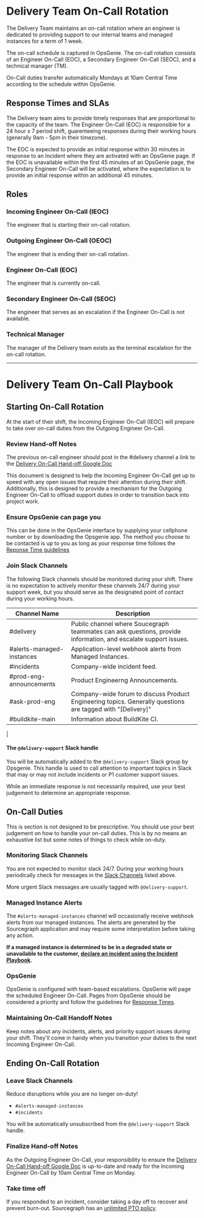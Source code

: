 # Delivery Team On-Call Rotation

The Delivery Team maintains an on-call rotation where an engineer is dedicated to providing support to our
internal teams and managed instances for a term of 1 week.

The on-call schedule is captured in OpsGenie. The on-call rotation consists of an Engineer On-Call (EOC), a Secondary Engineer On-Call (SEOC), and a technical manager (TM).

On-Call duties transfer automatically Mondays at 10am Central Time according to the schedule within OpsGenie.

## Response Times and SLAs

The Delivery team aims to provide timely responses that are proportional to the capacity of the team.
The Engineer On-Call (EOC) is responsible for a 24 hour x 7 period shift, guarenteeing responses during their
working hours (generally 9am - 5pm in their timezone).

The EOC is expected to provide an initial response within 30 minutes in response to an Incident where they are activated with an OpsGenie page. If the EOC is unavailable within the first 45 minutes of an OpsGenie page, the Secondary Engineer On-Call will be activated, where the expectation is to provide an initial response within an additional 45 minutes.

## Roles

### Incoming Engineer On-Call (IEOC)

The engineer that is starting their on-call rotation.

### Outgoing Engineer On-Call (OEOC)

The engineer that is ending their on-call rotation.

### Engineer On-Call (EOC)

The engineer that is currently on-call.

### Secondary Engineer On-Call (SEOC)

The engineer that serves as an escalation if the Engineer On-Call is not available.

### Technical Manager

The manager of the Delivery team exists as the terminal escalation for the on-call rotation.

---

# Delivery Team On-Call Playbook

## Starting On-Call Rotation

At the start of their shift, the Incoming Engineer On-Call (IEOC) will prepare to take over on-call duties from the Outgoing Engineer On-Call.

### Review Hand-off Notes

The previous on-call engineer should post in the #delivery channel a link to the [Delivery On-Call Hand-off Google Doc](https://docs.google.com/document/d/1K1ZsfocwLk9F6Do4DZQImiSmh-ln2L3IomDBlxxdQHs/edit?usp=sharing)

This document is designed to help the Incoming Engineer On-Call get up to speed with any open issues that require their attention during their shift. Additionally, this is designed to provide a mechanism for the Outgoing Engineer On-Call to
offload support duties in order to transition back into project work.

### Ensure OpsGenie can page you

This can be done in the OpsGenie interface by supplying your cellphone number or by downloading the Opsgenie app.
The method you choose to be contacted is up to you as long as your response time follows the [Reponse Time guidelines](#response-times-and-slas)

### Join Slack Channels

The following Slack channels should be monitored during your shift. There is no expectation to actively monitor these channels 24/7 during your support week, but you should serve as the designated point of contact during your working hours.

| Channel Name              | Description                                                                                                    |
| ------------------------- | -------------------------------------------------------------------------------------------------------------- |
| #delivery                 | Public channel where Soucegraph teammates can ask questions, provide information, and escalate support issues. |
| #alerts-managed-instances | Application-level webhook alerts from Managed Instances.                                                       |
| #incidents                | Company-wide incident feed.                                                                                    |
| #prod-eng-announcements   | Product Engineerng Announcements.                                                                              |
| #ask-prod-eng             | Company-wide forum to discuss Product Engineering topics. Generally questions are tagged with "[Delivery]"     |
| #buildkite-main           | Information about BuildKite CI.                                                                                |

|

#### The `@delivery-support` Slack handle

You will be automatically added to the `@delivery-support` Slack group by Opsgenie. This handle is used to call attention to
important topics in Slack that may or may not include incidents or P1 customer support issues.

While an immediate response is not necessarily required, use your best judgement to determine an appropriate response.

## On-Call Duties

This is section is not designed to be prescriptive. You should use your best judgement on how to handle your on-call duties. This is by no means an exhaustive list but some notes of things to check while on-duty.

### Monitoring Slack Channels

You are not expected to monitor slack 24/7. During your working hours periodically check for messages in the
[Slack Channels](#join-slack-channels) listed above.

More urgent Slack messages are usually tagged with `@delivery-support`.

### Managed Instance Alerts

The `#alerts-managed-instances` channel will occasionally receive webhook alerts from our managed instances. The alerts
are generated by the Sourcegraph application and may require some interpretation before taking any action.

**If a managed instance is determined to be in a degraded state or unavailable to the customer, [declare an incident using the Incident Playbook](https://handbook.sourcegraph.com/departments/product-engineering/engineering/process/incidents#process).**

### OpsGenie

OpsGenie is configured with team-based escalations. OpsGenie will page the scheduled Engineer On-Call. Pages from OpsGenie
should be considered a priority and follow the guidelines for [Response Times](#response-times-and-slas).

### Maintaining On-Call Handoff Notes

Keep notes about any incidents, alerts, and priority support issues during your shift. They'll come in handy when you transition your duties to the next Incoming Engineer On-Call.

## Ending On-Call Rotation

### Leave Slack Channels

Reduce disruptions while you are no longer on-duty!

- `#alerts-managed-instances`
- `#incidents`

You will be automatically unsubscribed from the `@delivery-support` Slack handle.

### Finalize Hand-off Notes

As the Outgoing Engineer On-Call, your responsibility to ensure the [Delivery On-Call Hand-off Google Doc](https://docs.google.com/document/d/1K1ZsfocwLk9F6Do4DZQImiSmh-ln2L3IomDBlxxdQHs/edit?usp=sharing) is up-to-date and ready for the Incoming Engineer On-Call by 10am Central Time on Monday.

### Take time off

If you responded to an incident, consider taking a day off to recover and prevent burn-out. Sourcegraph has an [unlimited PTO policy](https://handbook.sourcegraph.com/benefits-pay-perks/benefits-perks/time-off#paid-time-off-for-rest).
